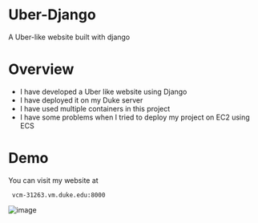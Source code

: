 # Uber-Django
A Uber-like website built with django

# Overview
- I have developed a Uber like website using Django
- I have deployed it on my Duke server
- I have used multiple containers in this project
- I have some problems when I tried to deploy my project on EC2 using ECS
# Demo
You can visit my website at 
```
 vcm-31263.vm.duke.edu:8000
```
![image](https://user-images.githubusercontent.com/33047941/219102791-be4ac291-055a-4248-9bc3-4f90b19f468c.png)

